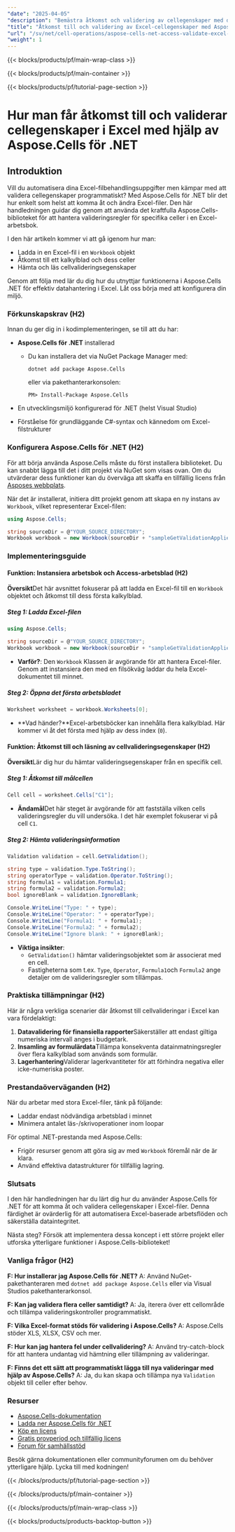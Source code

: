 ```yaml
---
"date": "2025-04-05"
"description": "Bemästra åtkomst och validering av cellegenskaper med den här praktiska handledningen. Lär dig hämta och verifiera cellattribut som datatyp, formatering och skyddsstatus med hjälp av Aspose.Cells för .NET."
"title": "Åtkomst till och validering av Excel-cellegenskaper med Aspose.Cells för .NET"
"url": "/sv/net/cell-operations/aspose-cells-net-access-validate-excel-cell-properties/"
"weight": 1
---
```


{{< blocks/products/pf/main-wrap-class >}}

{{< blocks/products/pf/main-container >}}

{{< blocks/products/pf/tutorial-page-section >}}


# Hur man får åtkomst till och validerar cellegenskaper i Excel med hjälp av Aspose.Cells för .NET

## Introduktion

Vill du automatisera dina Excel-filbehandlingsuppgifter men kämpar med att validera cellegenskaper programmatiskt? Med Aspose.Cells för .NET blir det hur enkelt som helst att komma åt och ändra Excel-filer. Den här handledningen guidar dig genom att använda det kraftfulla Aspose.Cells-biblioteket för att hantera valideringsregler för specifika celler i en Excel-arbetsbok.

I den här artikeln kommer vi att gå igenom hur man:

- Ladda in en Excel-fil i en `Workbook` objekt
- Åtkomst till ett kalkylblad och dess celler
- Hämta och läs cellvalideringsegenskaper

Genom att följa med lär du dig hur du utnyttjar funktionerna i Aspose.Cells .NET för effektiv datahantering i Excel. Låt oss börja med att konfigurera din miljö.

### Förkunskapskrav (H2)

Innan du ger dig in i kodimplementeringen, se till att du har:

- **Aspose.Cells för .NET** installerad
  - Du kan installera det via NuGet Package Manager med:
    ```shell
    dotnet add package Aspose.Cells
    ```
    eller via pakethanterarkonsolen:
    ```plaintext
    PM> Install-Package Aspose.Cells
    ```

- En utvecklingsmiljö konfigurerad för .NET (helst Visual Studio)
- Förståelse för grundläggande C#-syntax och kännedom om Excel-filstrukturer

### Konfigurera Aspose.Cells för .NET (H2)

För att börja använda Aspose.Cells måste du först installera biblioteket. Du kan snabbt lägga till det i ditt projekt via NuGet som visas ovan. Om du utvärderar dess funktioner kan du överväga att skaffa en tillfällig licens från [Asposes webbplats](https://purchase.aspose.com/temporary-license/).

När det är installerat, initiera ditt projekt genom att skapa en ny instans av `Workbook`, vilket representerar Excel-filen:

```csharp
using Aspose.Cells;

string sourceDir = @"YOUR_SOURCE_DIRECTORY";
Workbook workbook = new Workbook(sourceDir + "sampleGetValidationAppliedOnCell.xlsx");
```

### Implementeringsguide

#### Funktion: Instansiera arbetsbok och Access-arbetsblad (H2)

**Översikt**Det här avsnittet fokuserar på att ladda en Excel-fil till en `Workbook` objektet och åtkomst till dess första kalkylblad.

##### Steg 1: Ladda Excel-filen

```csharp
using Aspose.Cells;

string sourceDir = @"YOUR_SOURCE_DIRECTORY";
Workbook workbook = new Workbook(sourceDir + "sampleGetValidationAppliedOnCell.xlsx");
```

- **Varför?**: Den `Workbook` Klassen är avgörande för att hantera Excel-filer. Genom att instansiera den med en filsökväg laddar du hela Excel-dokumentet till minnet.

##### Steg 2: Öppna det första arbetsbladet

```csharp
Worksheet worksheet = workbook.Worksheets[0];
```

- **Vad händer?**Excel-arbetsböcker kan innehålla flera kalkylblad. Här kommer vi åt det första med hjälp av dess index (`0`).

#### Funktion: Åtkomst till och läsning av cellvalideringsegenskaper (H2)

**Översikt**Lär dig hur du hämtar valideringsegenskaper från en specifik cell.

##### Steg 1: Åtkomst till målcellen

```csharp
Cell cell = worksheet.Cells["C1"];
```

- **Ändamål**Det här steget är avgörande för att fastställa vilken cells valideringsregler du vill undersöka. I det här exemplet fokuserar vi på cell `C1`.

##### Steg 2: Hämta valideringsinformation

```csharp
Validation validation = cell.GetValidation();

string type = validation.Type.ToString();
string operatorType = validation.Operator.ToString();
string formula1 = validation.Formula1;
string formula2 = validation.Formula2;
bool ignoreBlank = validation.IgnoreBlank;

Console.WriteLine("Type: " + type);
Console.WriteLine("Operator: " + operatorType);
Console.WriteLine("Formula1: " + formula1);
Console.WriteLine("Formula2: " + formula2);
Console.WriteLine("Ignore blank: " + ignoreBlank);
```

- **Viktiga insikter**: 
  - `GetValidation()` hämtar valideringsobjektet som är associerat med en cell.
  - Fastigheterna som t.ex. `Type`, `Operator`, `Formula1`och `Formula2` ange detaljer om de valideringsregler som tillämpas.

### Praktiska tillämpningar (H2)

Här är några verkliga scenarier där åtkomst till cellvalideringar i Excel kan vara fördelaktigt:

1. **Datavalidering för finansiella rapporter**Säkerställer att endast giltiga numeriska intervall anges i budgetark.
2. **Insamling av formulärdata**Tillämpa konsekventa datainmatningsregler över flera kalkylblad som används som formulär.
3. **Lagerhantering**Validerar lagerkvantiteter för att förhindra negativa eller icke-numeriska poster.

### Prestandaöverväganden (H2)

När du arbetar med stora Excel-filer, tänk på följande:

- Laddar endast nödvändiga arbetsblad i minnet
- Minimera antalet läs-/skrivoperationer inom loopar

För optimal .NET-prestanda med Aspose.Cells:

- Frigör resurser genom att göra sig av med `Workbook` föremål när de är klara.
- Använd effektiva datastrukturer för tillfällig lagring.

### Slutsats

I den här handledningen har du lärt dig hur du använder Aspose.Cells för .NET för att komma åt och validera cellegenskaper i Excel-filer. Denna färdighet är ovärderlig för att automatisera Excel-baserade arbetsflöden och säkerställa dataintegritet.

Nästa steg? Försök att implementera dessa koncept i ett större projekt eller utforska ytterligare funktioner i Aspose.Cells-biblioteket!

### Vanliga frågor (H2)

**F: Hur installerar jag Aspose.Cells för .NET?**
A: Använd NuGet-pakethanteraren med `dotnet add package Aspose.Cells` eller via Visual Studios pakethanterarkonsol.

**F: Kan jag validera flera celler samtidigt?**
A: Ja, iterera över ett cellområde och tillämpa valideringskontroller programmatiskt.

**F: Vilka Excel-format stöds för validering i Aspose.Cells?**
A: Aspose.Cells stöder XLS, XLSX, CSV och mer.

**F: Hur kan jag hantera fel under cellvalidering?**
A: Använd try-catch-block för att hantera undantag vid hämtning eller tillämpning av valideringar.

**F: Finns det ett sätt att programmatiskt lägga till nya valideringar med hjälp av Aspose.Cells?**
A: Ja, du kan skapa och tillämpa nya `Validation` objekt till celler efter behov.

### Resurser

- [Aspose.Cells-dokumentation](https://reference.aspose.com/cells/net/)
- [Ladda ner Aspose.Cells för .NET](https://releases.aspose.com/cells/net/)
- [Köp en licens](https://purchase.aspose.com/buy)
- [Gratis provperiod och tillfällig licens](https://purchase.aspose.com/temporary-license/)
- [Forum för samhällsstöd](https://forum.aspose.com/c/cells/9)

Besök gärna dokumentationen eller communityforumen om du behöver ytterligare hjälp. Lycka till med kodningen!

{{< /blocks/products/pf/tutorial-page-section >}}

{{< /blocks/products/pf/main-container >}}

{{< /blocks/products/pf/main-wrap-class >}}

{{< blocks/products/products-backtop-button >}}